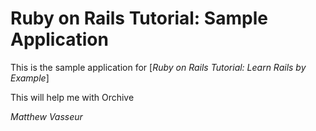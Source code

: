 # Ruby on Rails Tutorial: Sample Application

This is the sample application for 
[*Ruby on Rails Tutorial: Learn Rails by Example*]

This will help me with Orchive

*Matthew Vasseur*
